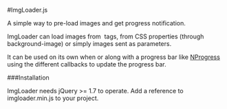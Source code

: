 #ImgLoader.js

A simple way to pre-load images and get progress notification.

ImgLoader can load images from <img> tags, from CSS properties (through background-image) or simply images sent as parameters.

It can be used on its own when or along with a progress bar like [NProgress](https://github.com/rstacruz/nprogress) using the different callbacks to update the progress bar.

###Installation

ImgLoader needs jQuery >= 1.7 to operate. Add a reference to imgloader.min.js to your project.